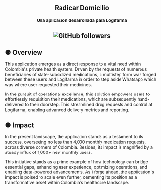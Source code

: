 <h2 align="center">Radicar Domicilio</h2>
<h4 align="center">Una aplicación desarrollada para Logifarma</h4>
<h2 align="center">
<img alt="GitHub followers" src="https://img.shields.io/github/followers/Alfareiza?label=Follow%20me%20%3A%29&style=social">
</h2>

<h2>⚈ Overview </h2>

This application emerges as a direct response to a vital need within Colombia's private health system. Driven by the requests of numerous beneficiaries of state-subsidized medications, a multistep form was forged between these users and Logifarma in order to step aside Whatsapp which was where user requested their medicines.

In the pursuit of operational excellence, this solution empowers users to effortlessly requisition their medications, which are subsequently hand-delivered to their doorstep. This streamlined drug requests and control at Logifarma, enabling advanced delivery metrics and reporting.

<h2>⚈ Impact</h2>

In the present landscape, the application stands as a testament to its success, overseeing no less than 4,000 monthly medication requests,  across diverse corners of Colombia. Besides, its impact is magnified by a steady influx of 1,000+ new monthly users.


This initiative stands as a prime example of how technology can bridge essential gaps, enhancing user experience, optimizing operations, and enabling data-powered advancements. As I forge ahead, the application's impact is poised to scale even further, cementing its position as a transformative asset within Colombia's healthcare landscape.
